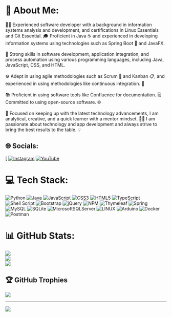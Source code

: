# 💫 About Me:
👨‍💻 Experienced software developer with a background in information systems analysis and development, and certifications in Linux Essentials and Git Essential. 🎓 Proficient in Java ☕️ and experienced in developing information systems using technologies such as Spring Boot 🍃 and JavaFX. <br><br>🔧 Strong skills in software development, application integration, and process automation using various programming languages, including Java, JavaScript, CSS, and HTML. <br><br>⚙️ Adept in using agile methodologies such as Scrum 🔄 and Kanban 📋, and experienced in using methodologies like continuous integration. 🔄 <br><br>📚 Proficient in using software tools like Confluence for documentation. 🗒️ Committed to using open-source software. 🌐<br><br>🚀 Focused on keeping up with the latest technology advancements, I am analytical, creative, and a quick learner with a mentor mindset. 👨‍🏫 I am passionate about technology and app development and always strive to bring the best results to the table. 💡


## 🌐 Socials:
[ [![Instagram](https://img.shields.io/badge/Instagram-%23E4405F.svg?logo=Instagram&logoColor=white)](https://instagram.com/aariaz_) [![YouTube](https://img.shields.io/badge/YouTube-%23FF0000.svg?logo=YouTube&logoColor=white)](https://youtube.com/@Aariazp) 

# 💻 Tech Stack:
![Python](https://img.shields.io/badge/python-3670A0?style=flat&logo=python&logoColor=ffdd54) ![Java](https://img.shields.io/badge/java-%23ED8B00.svg?style=flat&logo=java&logoColor=white) ![JavaScript](https://img.shields.io/badge/javascript-%23323330.svg?style=flat&logo=javascript&logoColor=%23F7DF1E) ![CSS3](https://img.shields.io/badge/css3-%231572B6.svg?style=flat&logo=css3&logoColor=white) ![HTML5](https://img.shields.io/badge/html5-%23E34F26.svg?style=flat&logo=html5&logoColor=white) ![TypeScript](https://img.shields.io/badge/typescript-%23007ACC.svg?style=flat&logo=typescript&logoColor=white) ![Shell Script](https://img.shields.io/badge/shell_script-%23121011.svg?style=flat&logo=gnu-bash&logoColor=white) ![Bootstrap](https://img.shields.io/badge/bootstrap-%23563D7C.svg?style=flat&logo=bootstrap&logoColor=white) ![jQuery](https://img.shields.io/badge/jquery-%230769AD.svg?style=flat&logo=jquery&logoColor=white) ![NPM](https://img.shields.io/badge/NPM-%23000000.svg?style=flat&logo=npm&logoColor=white) ![Thymeleaf](https://img.shields.io/badge/Thymeleaf-%23005C0F.svg?style=flat&logo=Thymeleaf&logoColor=white) ![Spring](https://img.shields.io/badge/spring-%236DB33F.svg?style=flat&logo=spring&logoColor=white) ![MySQL](https://img.shields.io/badge/mysql-%2300f.svg?style=flat&logo=mysql&logoColor=white) ![SQLite](https://img.shields.io/badge/sqlite-%2307405e.svg?style=flat&logo=sqlite&logoColor=white) ![MicrosoftSQLServer](https://img.shields.io/badge/Microsoft%20SQL%20Sever-CC2927?style=flat&logo=microsoft%20sql%20server&logoColor=white) ![LINUX](https://img.shields.io/badge/Linux-FCC624?style=flat&logo=linux&logoColor=black) ![Arduino](https://img.shields.io/badge/-Arduino-00979D?style=flat&logo=Arduino&logoColor=white) ![Docker](https://img.shields.io/badge/docker-%230db7ed.svg?style=flat&logo=docker&logoColor=white) ![Postman](https://img.shields.io/badge/Postman-FF6C37?style=flat&logo=postman&logoColor=white)
# 📊 GitHub Stats:
![](https://github-readme-stats.vercel.app/api?username=Aariazp&theme=swift&hide_border=false&include_all_commits=false&count_private=false)<br/>
![](https://github-readme-streak-stats.herokuapp.com/?user=Aariazp&theme=swift&hide_border=false)<br/>
![](https://github-readme-stats.vercel.app/api/top-langs/?username=Aariazp&theme=swift&hide_border=false&include_all_commits=false&count_private=false&layout=compact)

## 🏆 GitHub Trophies
![](https://github-profile-trophy.vercel.app/?username=Aariazp&theme=onedark&no-frame=false&no-bg=true&margin-w=4)

---
[![](https://visitcount.itsvg.in/api?id=Aariazp&icon=2&color=12)](https://visitcount.itsvg.in)

<!-- Proudly created with GPRM ( https://gprm.itsvg.in ) -->
